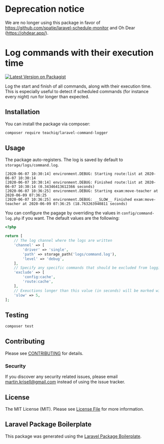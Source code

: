 # Deprecation notice
We are no longer using this package in favor of https://github.com/spatie/laravel-schedule-monitor and Oh Dear (https://ohdear.app/).

# Log commands with their execution time

[![Latest Version on Packagist](https://img.shields.io/packagist/v/teachiq/laravel-command-logger.svg?style=flat-square)](https://packagist.org/packages/teachiq/laravel-command-logger)

Log the start and finish of all commands, along with their execution time. This is especially useful to detect if scheduled commands (for instance every night) run for longer than expected.

## Installation

You can install the package via composer:

```bash
composer require teachiq/laravel-command-logger
```

## Usage

The package auto-registers. The log is saved by default to `storage/logs/command.log`.

```log
[2020-06-07 10:30:14] environment.DEBUG: Starting route:list at 2020-06-07 10:30:14  
[2020-06-07 10:30:14] environment.DEBUG: Finished route:list at 2020-06-07 10:30:14 (0.34346413612366 seconds)  
[2020-06-07 10:36:25] environment.DEBUG: Starting exam:move-teacher at 2020-06-09 07:36:25  
[2020-06-07 10:36:25] environment.DEBUG: __SLOW__ Finished exam:move-teacher at 2020-06-09 07:36:25 (18.763263940811 seconds)  
```

You can configure the pagage by overriding the values in `config/command-log.php` if you want. The default values are the following:

```php
<?php

return [
    // The log channel where the logs are written
    'channel' => [
        'driver' => 'single',
        'path' => storage_path('logs/command.log'),
        'level' => 'debug',
    ],
    // Specify any specific commands that should be excluded from logging
    'exclude' => [
        'config:cache',
        'route:cache',
    ],
    // Exeuctions longer than this value (in seconds) will be marked with __SLOW__ in the log
    'slow' => 5,
];
```

## Testing

``` bash
composer test
```

## Contributing

Please see [CONTRIBUTING](CONTRIBUTING.md) for details.

### Security

If you discover any security related issues, please email martin.krisell@gmail.com instead of using the issue tracker.

## License

The MIT License (MIT). Please see [License File](LICENSE.md) for more information.

## Laravel Package Boilerplate

This package was generated using the [Laravel Package Boilerplate](https://laravelpackageboilerplate.com).
